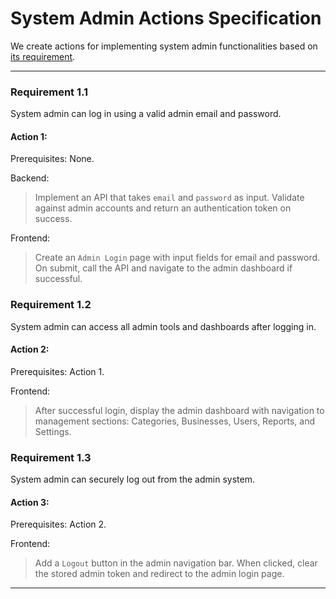 # System Admin Actions Specification

We create actions for implementing system admin functionalities based on [its requirement](../requirements/admin.md).

---

### Requirement 1.1

System admin can log in using a valid admin email and password.

#### Action 1:

Prerequisites: None.

Backend:

> Implement an API that takes `email` and `password` as input. Validate against admin accounts and return an authentication token on success.

Frontend:

> Create an `Admin Login` page with input fields for email and password. On submit, call the API and navigate to the admin dashboard if successful.

### Requirement 1.2

System admin can access all admin tools and dashboards after logging in.

#### Action 2:

Prerequisites: Action 1.

Frontend:

> After successful login, display the admin dashboard with navigation to management sections: Categories, Businesses, Users, Reports, and Settings.

### Requirement 1.3

System admin can securely log out from the admin system.

#### Action 3:

Prerequisites: Action 2.

Frontend:

> Add a `Logout` button in the admin navigation bar. When clicked, clear the stored admin token and redirect to the admin login page.

---
